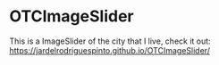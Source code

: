 # OTCImageSlider
This is a ImageSlider of the city that I live, check it out: https://jardelrodriguespinto.github.io/OTCImageSlider/
